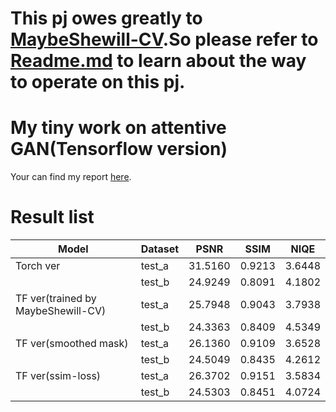 # This pj owes greatly to [MaybeShewill-CV](https://github.com/MaybeShewill-CV).So please refer to [Readme.md](https://github.com/MaybeShewill-CV/attentive-gan-derainnet/blob/master/README.md) to learn about the way to operate on this pj.

# My tiny work on attentive GAN(Tensorflow version)
Your can find my report [here](Report_HuixiangLuo_15307130012.pdf).

# Result list
|Model        	   					|Dataset      |PSNR    |SSIM   |NIQE   |
| -----------  	 					| ----------- | ------ | ----- | ----- |
|Torch ver        					|test_a       |31.5160 |0.9213 |3.6448 | 
|             						|test_b       |24.9249 |0.8091 |4.1802 |
|TF ver(trained by MaybeShewill-CV) |test_a       |25.7948 |0.9043 |3.7938 | 
|             						|test_b       |24.3363 |0.8409 |4.5349 |
|TF ver(smoothed mask)        		|test_a       |26.1360 |0.9109 |3.6528 | 
|             						|test_b       |24.5049 |0.8435 |4.2612 |
|TF ver(ssim-loss)        			|test_a       |26.3702 |0.9151 |3.5834 | 
|             						|test_b       |24.5303 |0.8451 |4.0724 |
